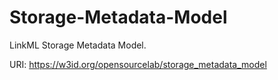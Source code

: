 # Storage-Metadata-Model

LinkML Storage Metadata Model.

URI: https://w3id.org/opensourcelab/storage_metadata_model

